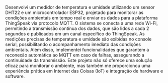 Desenvolvi um medidor de temperatura e umidade utilizando um sensor DHT22 e um microcontrolador ESP32, projetado para monitorar as condições ambientais em tempo real e enviar os dados para a plataforma ThingSpeak via protocolo MQTT. O sistema se conecta a uma rede Wi-Fi, permitindo a transmissão contínua dos dados, que são lidos a cada 2 segundos e publicados em um canal específico do ThingSpeak. As medições precisas de temperatura e umidade são exibidas no console serial, possibilitando o acompanhamento imediato das condições ambientais. Além disso, implementei funcionalidades que garantem a reconexão automática ao MQTT em caso de falhas, assegurando a continuidade da transmissão. Este projeto não só oferece uma solução eficaz para monitorar o ambiente, mas também me proporcionou uma experiência prática em Internet das Coisas (IoT) e integração de hardware e software.
